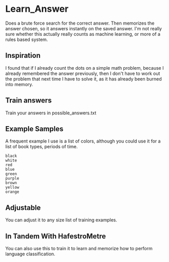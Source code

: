 # Learn_Answer
Does a brute force search for the correct answer. Then memorizes the answer chosen, so it answers instantly on the saved answer. I'm not really sure whether this actually really counts as machine learning, or more of a rules based system.

## Inspiration
I found that if I already count the dots on a simple math problem, because I already remembered the answer previously, then I don't have to work out the problem that next time I have to solve it, as it has already been burned into memory.

## Train answers
Train your answers in possible_answers.txt

## Example Samples
A frequent example I use is a list of colors, although you could use it for a list of book types, periods of time.

~~~
black
white
red
blue
green
purple
brown
yellow
orange
~~~

## Adjustable
You can adjust it to any size list of training examples.

## In Tandem With HafestroMetre
You can also use this to train it to learn and memorize how to perform language classification.
